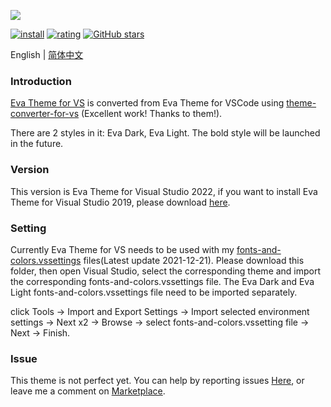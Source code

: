 <p style="display:flex;flex-flow:row nowrap;width:100%;"><img src="https://raw.githubusercontent.com/fisheva/Eva-Theme/master/Visual%20Studio/screenshots/Eva%20Theme.png" referrerpolicy="no-referrer" style="max-width:100%;"></p>

[![install](https://img.shields.io/vscode-marketplace/i/fisheva.Eva-Theme-vs.svg?style=flat-flat)](https://marketplace.visualstudio.com/items?itemName=fisheva.Eva-Theme-vs) [![rating](https://img.shields.io/visual-studio-marketplace/r/fisheva.Eva-Theme-vs.svg?style=flat)](https://marketplace.visualstudio.com/items/fisheva.Eva-Theme-vs) [![GitHub stars](https://img.shields.io/github/stars/fisheva/Eva-Theme.svg?style=social&label=Star&maxAge=2592000)](https://github.com/fisheva/Eva-Theme)

English | <a title="切换到中文README" href="https://github.com/fisheva/Eva-Theme/blob/master/Visual%20Studio/documents/README_CN.md" target="_blank">简体中文</a>

### Introduction

<a title="Go to the marketplace page of Eva Theme for VS." href="https://marketplace.visualstudio.com/items?itemName=fisheva.eva-theme-vs" target="_blank">Eva Theme for VS</a> is converted from Eva Theme for VSCode using <a title="Go to the theme-converter-for-vs." href="https://github.com/microsoft/theme-converter-for-vs" target="_blank">theme-converter-for-vs</a> (Excellent work! Thanks to them!).

There are 2 styles in it: Eva Dark, Eva Light. The bold style will be launched in the future.

### Version

This version is Eva Theme for Visual Studio 2022, if you want to install Eva Theme for Visual Studio 2019, please download <a href="https://raw.githubusercontent.com/fisheva/Eva-Theme/master/Visual%20Studio/VISX%20Project/2019/bin/Release/2019.vsix" target="_blank">here</a>.

### Setting

Currently Eva Theme for VS needs to be used with my <a href="https://github.com/fisheva/Eva-Theme/tree/master/Visual%20Studio/Fonts%20and%20Colors/2019" target="_blank" download="fonts-and-colors.vssettings.txt">fonts-and-colors.vssettings</a> files(Latest update 2021-12-21). Please download this folder, then open Visual Studio, select the corresponding theme and import the corresponding fonts-and-colors.vssettings file. The Eva Dark and Eva Light fonts-and-colors.vssettings file need to be imported separately.

click Tools → Import and Export Settings → Import selected environment settings → Next x2 → Browse → select fonts-and-colors.vssetting file → Next → Finish.

### Issue

This theme is not perfect yet. You can help by reporting issues <a href="https://github.com/fisheva/Eva-Theme/issues" target="_blank">Here</a>, or leave me a comment on <a href="https://marketplace.visualstudio.com/items?itemName=fisheva.eva-theme-vs&ssr=false#review-details" target="_blank">Marketplace</a>.
